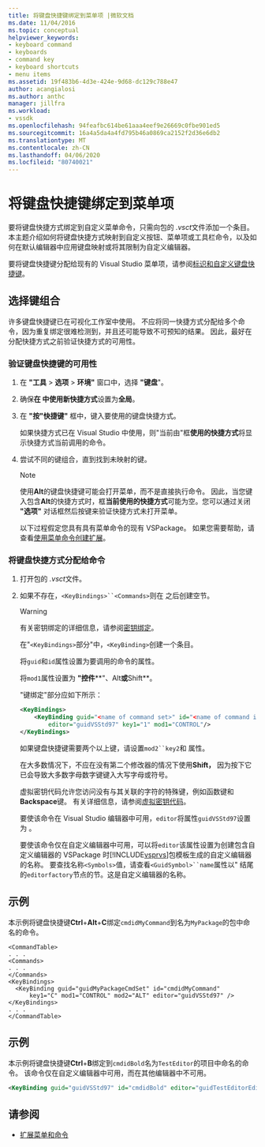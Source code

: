 ```yaml
---
title: 将键盘快捷键绑定到菜单项 |微软文档
ms.date: 11/04/2016
ms.topic: conceptual
helpviewer_keywords:
- keyboard command
- keyboards
- command key
- keyboard shortcuts
- menu items
ms.assetid: 19f483b6-4d3e-424e-9d68-dc129c788e47
author: acangialosi
ms.author: anthc
manager: jillfra
ms.workload:
- vssdk
ms.openlocfilehash: 94feafbc614be61aaa4eef9e26669c0fbe901ed5
ms.sourcegitcommit: 16a4a5da4a4fd795b46a0869ca2152f2d36e6db2
ms.translationtype: MT
ms.contentlocale: zh-CN
ms.lasthandoff: 04/06/2020
ms.locfileid: "80740021"
---
```

# <a name="bind-keyboard-shortcuts-to-menu-items"></a>将键盘快捷键绑定到菜单项
要将键盘快捷方式绑定到自定义菜单命令，只需向包的 *.vsct*文件添加一个条目。 本主题介绍如何将键盘快捷方式映射到自定义按钮、菜单项或工具栏命令，以及如何在默认编辑器中应用键盘映射或将其限制为自定义编辑器。

 要将键盘快捷键分配给现有的 Visual Studio 菜单项，请参阅[标识和自定义键盘快捷键](../ide/identifying-and-customizing-keyboard-shortcuts-in-visual-studio.md)。

## <a name="choose-a-key-combination"></a>选择键组合
 许多键盘快捷键已在可视化工作室中使用。 不应将同一快捷方式分配给多个命令，因为重复绑定很难检测到，并且还可能导致不可预知的结果。 因此，最好在分配快捷方式之前验证快捷方式的可用性。

### <a name="to-verify-the-availability-of-a-keyboard-shortcut"></a>验证键盘快捷键的可用性

1. 在 **"工具** > **选项** > **环境"** 窗口中，选择 **"键盘**"。

2. 确保**在 中使用新快捷方式**设置为**全局**。

3. 在 **"按"快捷键"** 框中，键入要使用的键盘快捷方式。

    如果快捷方式已在 Visual Studio 中使用，则"当前由"框**使用的快捷方式**将显示快捷方式当前调用的命令。

4. 尝试不同的键组合，直到找到未映射的键。

   > [!NOTE]
   > 使用**Alt**的键盘快捷键可能会打开菜单，而不是直接执行命令。 因此，当您键入包含**Alt**的快捷方式时，框**当前使用的快捷方式**可能为空。您可以通过关闭 **"选项"** 对话框然后按键来验证快捷方式未打开菜单。

   以下过程假定您具有具有菜单命令的现有 VSPackage。 如果您需要帮助，请查看[使用菜单命令创建扩展](../extensibility/creating-an-extension-with-a-menu-command.md)。

### <a name="to-assign-a-keyboard-shortcut-to-a-command"></a>将键盘快捷方式分配给命令

1. 打开包的 *.vsct*文件。

2. 如果不存在，`<KeyBindings>``<Commands>`则在 之后创建空节。

   > [!WARNING]
   > 有关密钥绑定的详细信息，请参阅[密钥绑定](../extensibility/keybinding-element.md)。

    在"`<KeyBindings>`部分"中，`<KeyBinding>`创建一个条目。

    将`guid`和`id`属性设置为要调用的命令的属性。

    将`mod1`属性设置为 **"控件****"、Alt**或**Shift**。

    "键绑定"部分应如下所示：

   ```xml
   <KeyBindings>
       <KeyBinding guid="<name of command set>" id="<name of command id>"
           editor="guidVSStd97" key1="1" mod1="CONTROL"/>
   </KeyBindings>

   ```

   如果键盘快捷键需要两个以上键，请设置`mod2``key2`和 属性。

   在大多数情况下，不应在没有第二个修改器的情况下使用**Shift，** 因为按下它已会导致大多数字母数字键键入大写字母或符号。

   虚拟密钥代码允许您访问没有与其关联的字符的特殊键，例如函数键和**Backspace**键。 有关详细信息，请参阅[虚拟密钥代码](/windows/desktop/inputdev/virtual-key-codes)。

   要使该命令在 Visual Studio 编辑器中可用，`editor`将属性`guidVSStd97`设置为 。

   要使该命令仅在自定义编辑器中可用，可以将`editor`该属性设置为创建包含自定义编辑器的 VSPackage 时[!INCLUDE[vsprvs](../code-quality/includes/vsprvs_md.md)]包模板生成的自定义编辑器的名称。 要查找名称`<Symbols>`值，请查看`<GuidSymbol>``name`属性以" 结尾的`editorfactory`节点的节。这是自定义编辑器的名称。

## <a name="example"></a>示例
 本示例将键盘快捷键**Ctrl**+**Alt**+**C**绑定`cmdidMyCommand`到名为`MyPackage`的包中命名的命令。

```
<CommandTable>
. . .
<Commands>
. . .
</Commands>
<KeyBindings>
  <KeyBinding guid="guidMyPackageCmdSet" id="cmdidMyCommand"
      key1="C" mod1="CONTROL" mod2="ALT" editor="guidVSStd97" />
</KeyBindings>
. . .
</CommandTable>
```

## <a name="example"></a>示例
 本示例将键盘快捷键**Ctrl**+**B**绑定到`cmdidBold`名为`TestEditor`的项目中命名的命令。 该命令仅在自定义编辑器中可用，而在其他编辑器中不可用。

```xml
<KeyBinding guid="guidVSStd97" id="cmdidBold" editor="guidTestEditorEditorFactory" key1="B" mod1="Control" />
```

## <a name="see-also"></a>请参阅
- [扩展菜单和命令](../extensibility/extending-menus-and-commands.md)
